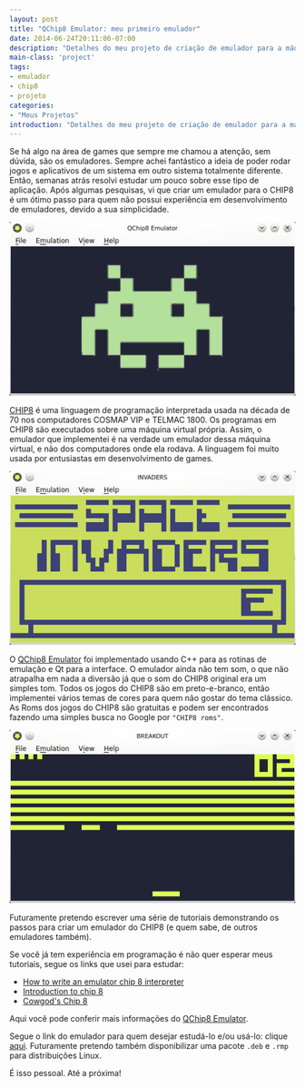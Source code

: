 ```yaml
---
layout: post
title: "QChip8 Emulator: meu primeiro emulador"
date: 2014-06-24T20:11:00-07:00
description: "Detalhes do meu projeto de criação de emulador para a máquina virtual CHIP8"
main-class: 'project'
tags:
- emulador
- chip8
- projeto
categories: 
- "Meus Projetos"
introduction: "Detalhes do meu projeto de criação de emulador para a máquina virtual CHIP8."
---
```


Se há algo na área de games que sempre me chamou a atenção, sem dúvida, são os emuladores. Sempre achei fantástico a ideia de poder rodar jogos e aplicativos de um sistema em outro sistema totalmente diferente. Então, semanas atrás resolvi estudar um pouco sobre esse tipo de aplicação. Após algumas pesquisas, vi que criar um emulador para o CHIP8 é um ótimo passo para quem não possui experiência em desenvolvimento de emuladores, devido a sua simplicidade.

![](/images/mstuttgart/snapshot_8.png)

[CHIP8](http://en.wikipedia.org/wiki/CHIP-8) é uma linguagem de programação interpretada usada na década de 70 nos computadores COSMAP VIP e TELMAC 1800. Os programas em CHIP8 são executados sobre uma máquina virtual própria. Assim, o emulador que implementei é na verdade um emulador dessa máquina virtual, e não dos computadores onde ela rodava. A linguagem foi muito usada por entusiastas em desenvolvimento de games.

![](/images/mstuttgart/snapshot_9.png)

O [QChip8 Emulator](https://github.com/mstuttgart/qchip8-emulator) foi implementado usando C++ para as rotinas de emulação e Qt para a interface. O emulador ainda não tem som, o que não atrapalha em nada a diversão já que o som do CHIP8 original era um simples tom.  Todos os jogos do CHIP8 são em preto-e-branco, então implementei vários temas de cores para quem não gostar do tema clássico. As Roms dos jogos do CHIP8 são gratuitas e podem ser encontrados fazendo uma simples busca no Google por `"CHIP8 roms"`.

![](/images/mstuttgart/snapshot_10.png)

Futuramente pretendo escrever uma série de tutoriais demonstrando os passos para criar um emulador do CHIP8 (e quem sabe, de outros emuladores também).

Se você já tem experiência em programação é não quer esperar meus tutoriais, segue os links que usei para estudar:

* [How to write an emulator chip 8 interpreter](http://www.multigesture.net/articles/how-to-write-an-emulator-chip-8-interpreter/)
* [Introduction to chip 8](http://www.emulator101.com.s3-website-us-east-1.amazonaws.com/introduction-to-chip-8/)
* [Cowgod's Chip 8](http://devernay.free.fr/hacks/chip8/C8TECH10.HTM)

Aqui você pode conferir mais informações do [QChip8 Emulator](https://github.com/mstuttgart/qchip8-emulator).

Segue o link do emulador para quem desejar estudá-lo e/ou usá-lo: clique [aqui](https://github.com/mstuttgart/qchip8-emulator).
Futuramente pretendo também disponibilizar uma pacote `.deb` e `.rmp` para distribuições Linux.

É isso pessoal. Até a próxima!

